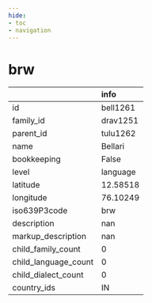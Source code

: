 ```yaml
---
hide:
- toc
- navigation
---
```

# brw
|                      | info     |
|:---------------------|:---------|
| id                   | bell1261 |
| family_id            | drav1251 |
| parent_id            | tulu1262 |
| name                 | Bellari  |
| bookkeeping          | False    |
| level                | language |
| latitude             | 12.58518 |
| longitude            | 76.10249 |
| iso639P3code         | brw      |
| description          | nan      |
| markup_description   | nan      |
| child_family_count   | 0        |
| child_language_count | 0        |
| child_dialect_count  | 0        |
| country_ids          | IN       |
